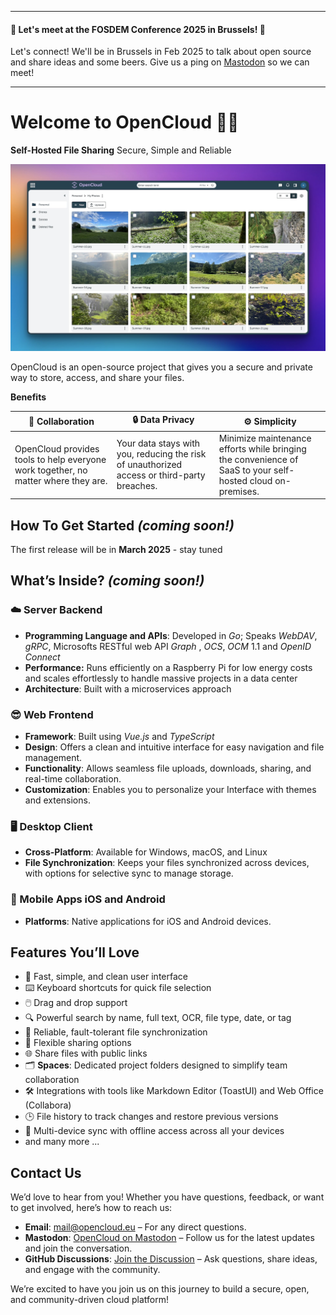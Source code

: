 ------

 #### 🍺 Let's meet at the FOSDEM Conference 2025 in Brussels! 🍺 
Let's connect! We'll be in Brussels in Feb 2025 to talk about open source and share ideas and some beers. Give us a ping on [Mastodon](https://social.opencloud.eu/@OpenCloud) so we can meet!

------

# Welcome to OpenCloud 👋🏼

**Self-Hosted File Sharing**
Secure, Simple and Reliable

![Image](web-ui-gallery-view-optimized.jpg)

OpenCloud is an open-source project that gives you a secure and private way to store, access, and share your files.

**Benefits**

| 🤝 **Collaboration**               | 🔒 **Data Privacy**              | ⚙️ **Simplicity**                          |
|------------------------------------|----------------------------------|--------------------------------------------|
| OpenCloud provides tools to help everyone work together, no matter where they are. | Your data stays with you, reducing the risk of unauthorized access or third-party breaches. | Minimize maintenance efforts while bringing the convenience of SaaS to your self-hosted cloud on-premises. |


## How To Get Started _(coming soon!)_

The first release will be in **March 2025** - stay tuned

## What’s Inside? _(coming soon!)_

### ☁️ Server Backend

- **Programming Language and APIs**: Developed in _Go_; Speaks _WebDAV_, _gRPC_, Microsofts RESTful web API _Graph_ , _OCS_, _OCM_ 1.1 and _OpenID Connect_  
- **Performance:** Runs efficiently on a Raspberry Pi for low energy costs and scales effortlessly to handle massive projects in a data center
- **Architecture**: Built with a microservices approach


### 😎 Web Frontend

- **Framework**: Built using _Vue.js_ and _TypeScript_
- **Design**: Offers a clean and intuitive interface for easy navigation and file management.
- **Functionality**: Allows seamless file uploads, downloads, sharing, and real-time collaboration.
- **Customization**: Enables you to personalize your Interface  with themes and extensions.

### 🖥️ Desktop Client

- **Cross-Platform**: Available for Windows, macOS, and Linux
- **File Synchronization**: Keeps your files synchronized across devices, with options for selective sync to manage storage.

### 📱 Mobile Apps iOS and Android

- **Platforms**: Native applications for iOS and Android devices.

## Features You’ll Love

- 🚀 Fast, simple, and clean user interface  
- ⌨️ Keyboard shortcuts for quick file selection  
- 🖱️ Drag and drop support
- 🔍 Powerful search by name, full text, OCR, file type, date, or tag 
- 🔄 Reliable, fault-tolerant file synchronization  
- 🔗 Flexible sharing options  
- 🌐 Share files with public links  
- 🗂️ **Spaces**: Dedicated project folders designed to simplify team collaboration  
- 🛠️ Integrations with tools like Markdown Editor (ToastUI) and Web Office (Collabora)  
- 🕒 File history to track changes and restore previous versions  
- 📱 Multi-device sync with offline access across all your devices  
- and many more ...



## Contact Us

We’d love to hear from you! Whether you have questions, feedback, or want to get involved, here’s how to reach us:

- **Email**: [mail@opencloud.eu](mailto:mail@opencloud.eu) – For any direct questions.
- **Mastodon**: [OpenCloud on Mastodon](https://social.opencloud.eu/@OpenCloud) – Follow us for the latest updates and join the conversation.
- **GitHub Discussions**: [Join the Discussion](https://github.com/OpenCloud/discussions) – Ask questions, share ideas, and engage with the community.

We’re excited to have you join us on this journey to build a secure, open, and community-driven cloud platform!